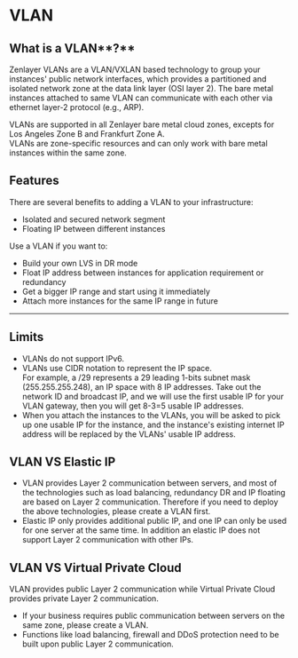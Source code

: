 # VLAN

## **What is a** VLAN**?**

Zenlayer VLANs are a VLAN/VXLAN based technology to group your instances' public network interfaces, which provides a partitioned and isolated network zone at the data link layer (OSI layer 2). The bare metal instances attached to same VLAN can communicate with each other via ethernet layer-2 protocol (e.g., ARP).

VLANs are supported in all Zenlayer bare metal cloud zones, excepts for Los Angeles Zone B and Frankfurt Zone A.\
VLANs are zone-specific resources and can only work with bare metal instances within the same zone.



## **Features**

There are several benefits to adding a VLAN to your infrastructure:

* Isolated and secured network segment
* Floating IP between different instances

Use a VLAN if you want to:

* Build your own LVS in DR mode
* Float IP address between instances for application requirement or redundancy
* Get a bigger IP range and start using it immediately
* Attach more instances for the same IP range in future

****

## **Limits**

* VLANs do not support IPv6.
* VLANs use CIDR notation to represent the IP space.\
  For example, a /29 represents a 29 leading 1-bits subnet mask (255.255.255.248), an IP space with 8 IP addresses. Take out the network ID and broadcast IP, and we will use the first usable IP for your VLAN gateway, then you will get 8-3=5 usable IP addresses.
* When you attach the instances to the VLANs, you will be asked to pick up one usable IP for the instance, and the instance's existing internet IP address will be replaced by the VLANs' usable IP address.

## VLAN **VS Elastic IP**

* VLAN provides Layer 2 communication between servers, and most of the technologies such as load balancing, redundancy DR and IP floating are based on Layer 2 communication. Therefore if you need to deploy the above technologies, please create a VLAN first.
* Elastic IP only provides additional public IP, and one IP can only be used for one server at the same time. In addition an elastic IP does not support Layer 2 communication with other IPs.

## VLAN **VS Virtual Private Cloud**

VLAN provides public Layer 2 communication while Virtual Private Cloud provides private Layer 2 communication.

* If your business requires public communication between servers on the same zone, please create a VLAN.
* Functions like load balancing, firewall and DDoS protection need to be built upon public Layer 2 communication.

